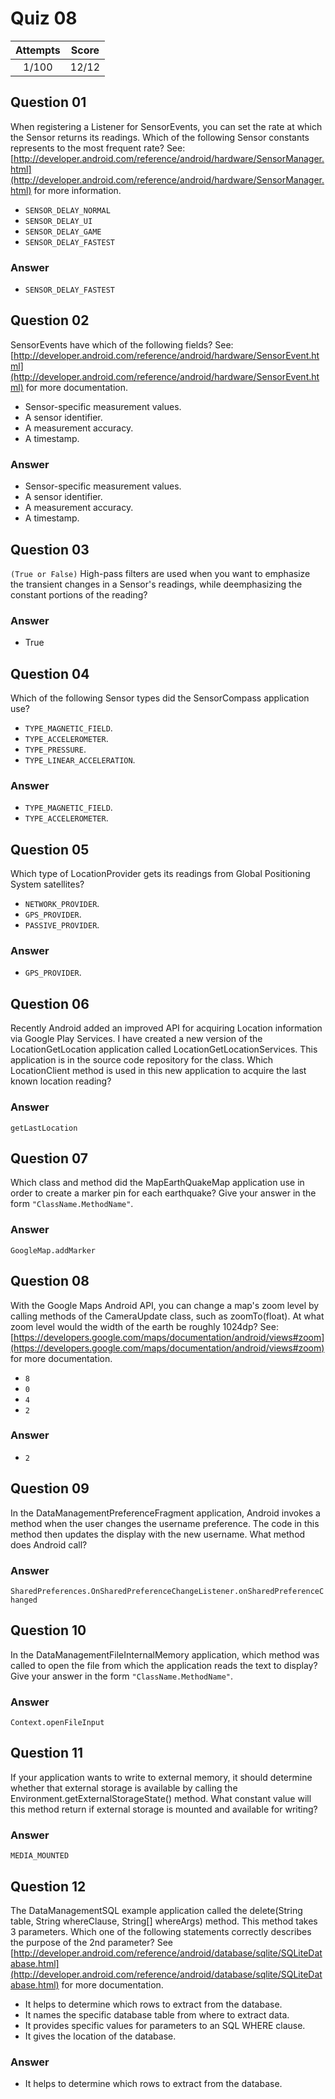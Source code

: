 Quiz 08
=======  

|Attempts|Score|  
|:------:|:---:|  
|  1/100 |12/12|  

Question 01
-----------  
When registering a Listener for SensorEvents, you can set the rate at which the Sensor returns its readings. Which of the following Sensor constants represents to the most frequent rate? See: [http://developer.android.com/reference/android/hardware/SensorManager.html](http://developer.android.com/reference/android/hardware/SensorManager.html) for more information.  

* `SENSOR_DELAY_NORMAL`  
* `SENSOR_DELAY_UI`  
* `SENSOR_DELAY_GAME`  
* `SENSOR_DELAY_FASTEST`  

### Answer  

* `SENSOR_DELAY_FASTEST`  

Question 02
-----------  
SensorEvents have which of the following fields? See: [http://developer.android.com/reference/android/hardware/SensorEvent.html](http://developer.android.com/reference/android/hardware/SensorEvent.html) for more documentation.  

* Sensor-specific measurement values.  
* A sensor identifier.  
* A measurement accuracy.  
* A timestamp.  

### Answer  

* Sensor-specific measurement values.  
* A sensor identifier.  
* A measurement accuracy.  
* A timestamp.  

Question 03  
-----------  
`(True or False)` High-pass filters are used when you want to emphasize the transient changes in a Sensor's readings, while deemphasizing the constant portions of the reading?  

### Answer  

* True  

Question 04
-----------  
Which of the following Sensor types did the SensorCompass application use?  

* `TYPE_MAGNETIC_FIELD`.  
* `TYPE_ACCELEROMETER`.  
* `TYPE_PRESSURE`.  
* `TYPE_LINEAR_ACCELERATION`.  

### Answer  

* `TYPE_MAGNETIC_FIELD`.  
* `TYPE_ACCELEROMETER`.  

Question 05
-----------  
Which type of LocationProvider gets its readings from Global Positioning System satellites?   

* `NETWORK_PROVIDER`.  
* `GPS_PROVIDER`.  
* `PASSIVE_PROVIDER`.  

### Answer  

* `GPS_PROVIDER`.    

Question 06
-----------  
Recently Android added an improved API for acquiring Location information via Google Play Services. I have created a new version of the LocationGetLocation application called LocationGetLocationServices. This application is in the source code repository for the class. Which LocationClient method is used in this new application to acquire the last known location reading?  

### Answer  

`getLastLocation`  

Question 07
-----------  
Which class and method did the MapEarthQuakeMap application use in order to create a marker pin for each earthquake? Give your answer in the form `"ClassName.MethodName"`.  

### Answer  

`GoogleMap.addMarker`  

Question 08
-----------  
With the Google Maps Android API, you can change a map's zoom level by calling methods of the CameraUpdate class, such as zoomTo(float). At what zoom level would the width of the earth be roughly 1024dp? See: [https://developers.google.com/maps/documentation/android/views#zoom](https://developers.google.com/maps/documentation/android/views#zoom) for more documentation.  

* `8`  
* `0`  
* `4`  
* `2`  

### Answer  

* `2`  

Question 09
-----------  
In the DataManagementPreferenceFragment application, Android invokes a method when the user changes the username preference. The code in this method then updates the display with the new username. What method does Android call?  

### Answer  

`SharedPreferences.OnSharedPreferenceChangeListener.onSharedPreferenceChanged`  

Question 10
-----------  
In the DataManagementFileInternalMemory application, which method was called to open the file from which the application reads the text to display? Give your answer in the form `"ClassName.MethodName"`.  

### Answer  

`Context.openFileInput`  

Question 11
-----------  
If your application wants to write to external memory, it should determine whether that external storage is available by calling the Environment.getExternalStorageState() method. What constant value will this method return if external storage is mounted and available for writing?  

### Answer  

`MEDIA_MOUNTED`  

Question 12
-----------  
The DataManagementSQL example application called the delete(String table, String whereClause, String[] whereArgs) method. This method takes 3 parameters. Which one of the following statements correctly describes the purpose of the 2nd parameter? See [http://developer.android.com/reference/android/database/sqlite/SQLiteDatabase.html](http://developer.android.com/reference/android/database/sqlite/SQLiteDatabase.html) for more documentation.  

* It helps to determine which rows to extract from the database.  
* It names the specific database table from where to extract data.  
* It provides specific values for parameters to an SQL WHERE clause.  
* It gives the location of the database.  

### Answer  

* It helps to determine which rows to extract from the database.  